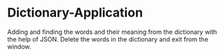 # Dictionary-Application
 
 Adding and finding the words and their meaning from the dictionary with the help of JSON. Delete the words in the dictionary and exit from the window.

